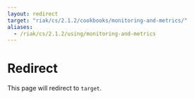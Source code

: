```yaml
---
layout: redirect
target: "riak/cs/2.1.2/cookbooks/monitoring-and-metrics/"
aliases:
  - /riak/cs/2.1.2/using/monitoring-and-metrics
---
```


# Redirect

This page will redirect to `target`.
